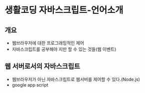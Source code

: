 # 생활코딩 자바스크립트-언어소개

## 개요
- 웹브라우저에 대한 프로그래밍적인 제어 
- 자바스크립트를 공부해야 지만 할 수 있는 것들(웹 이벤트)

## 웹 서버로서의 자바스크립트
- 웹브라우저가 아닌 자바스크립트로 웹서버를 제어할 수 있다.(Node.js)
- google app script 